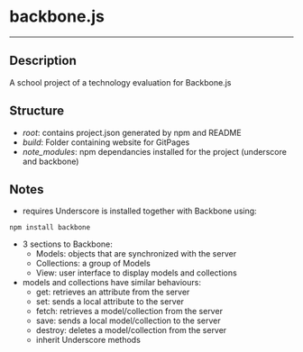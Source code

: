 # backbone.js
---
## Description
A school project of a technology evaluation for Backbone.js

## Structure
- *root*: contains project.json generated by npm and README  
- *build*: Folder containing website for GitPages  
- *note_modules*: npm dependancies installed for the project (underscore and backbone)

## Notes
- requires Underscore is installed together with Backbone using:
```
npm install backbone
```
- 3 sections to Backbone:
    - Models: objects that are synchronized with the server
    - Collections: a group of Models
    - View: user interface to display models and collections
- models and collections have similar behaviours:
    - get: retrieves an attribute from the server
    - set: sends a local attribute to the server
    - fetch: retrieves a model/collection from the server
    - save: sends a local model/collection to the server
    - destroy: deletes a model/collection from the server
    - inherit Underscore methods
